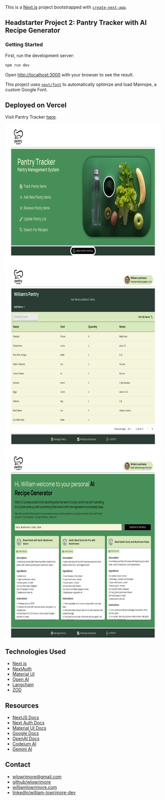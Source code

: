 This is a [Next.js](https://nextjs.org/) project bootstrapped with [`create-next-app`](https://github.com/vercel/next.js/tree/canary/packages/create-next-app).

## Headstarter Project 2: Pantry Tracker with AI Recipe Generator

### Getting Started

First, run the development server:

```bash
npm run dev
```

Open [http://localhost:3000](http://localhost:3000) with your browser to see the result.

This project uses [`next/font`](https://nextjs.org/docs/basic-features/font-optimization) to automatically optimize and load Manrope, a custom Google Font.

## Deployed on Vercel

Visit Pantry Tracker [here](https://headstarter-p2-pantry-tracker.vercel.app/).

<img src="public/images/sample-pics/home-page.webp" alt="William Lowrimore" width="800" height="450">
<img src="public/images/sample-pics/pantry-page.webp" alt="William Lowrimore" width="800" height="600">
<img src="public/images/sample-pics/recipe-generator-page.webp" alt="William Lowrimore" width="800" height="600">

## Technologies Used

- [Next.js](https://nextjs.org)
- [NextAuth](https://nextauth.com)
- [Material UI](https://mui.com)
- [Open AI](https://platform.openai.com)
- [Langchain](NPM)
- [ZOD](NPM)

## Resources

- [NextJS Docs](https://https://nextjs.org/docs)
- [Next Auth Docs](https://https:nextauth.com/docs)
- [Material UI Docs](https://mui.com/docs)
- [Google Docs](https://docs.google.com)
- [OpenAI Docs](https://platform.openai/docs)
- [Codeium AI](https://codeium.com)
- [Gemini AI](https://gemini.google.com)

## Contact

- [wlowrimore@gmail.com](mailto://wlowrimore@gmail.com)
- [github/wlowrimore](https://github.com/wlowrimore)
- [williamlowrimore.com](http://williamlowrimore.com)
- [linkedIn/william-lowrimore-dev](https://linkedin.com/in/william-lowrimore-dev)
